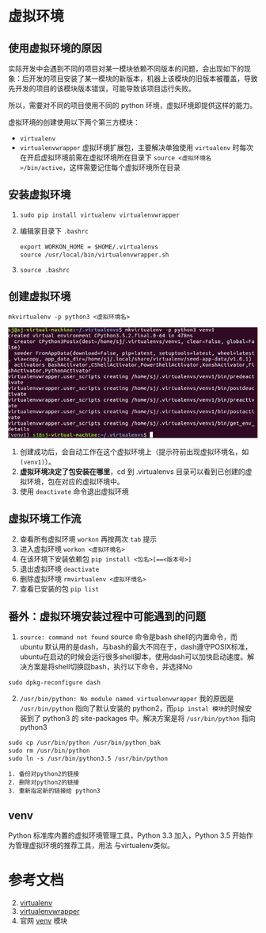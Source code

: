 # 虚拟环境
## 使用虚拟环境的原因
实际开发中会遇到不同的项目对某一模块依赖不同版本的问题，会出现如下的现象：后开发的项目安装了某一模块的新版本，机器上该模块的旧版本被覆盖，导致先开发的项目的该模块版本错误，可能导致该项目运行失败。

所以，需要对不同的项目使用不同的 python 环境，虚拟环境即提供这样的能力。

虚拟环境的创建使用以下两个第三方模块：
- `virtualenv`
- `virtualenvwrapper` 虚拟环境扩展包，主要解决单独使用 `virtualenv` 时每次在开启虚拟环境前需在虚拟环境所在目录下 `source <虚拟环境名>/bin/active`，这样需要记住每个虚拟环境所在目录

## 安装虚拟环境

1. `sudo pip install virtualenv virtualenvwrapper`
3. 编辑家目录下 `.bashrc` 
	```
	export WORKON_HOME = $HOME/.virtualenvs
	source /usr/local/bin/virtualenvwrapper.sh
	```

4. `source .bashrc`

## 创建虚拟环境
```
mkvirtualenv -p python3 <虚拟环境名>
``` 

![](./images/venv.PNG)

1. 创建成功后，会自动工作在这个虚拟环境上（提示符前出现虚拟环境名，如 `(venv1)`）。
1. **虚拟环境决定了包安装在哪里**，cd 到 .virtualenvs 目录可以看到已创建的虚拟环境，包在对应的虚拟环境中。
2. 使用 `deactivate` 命令退出虚拟环境

## 虚拟环境工作流
2.  查看所有虚拟环境 `workon` 再按两次 `tab` 提示
3.  进入虚拟环境 `workon <虚拟环境名>`
2.  在该环境下安装依赖包 `pip install <包名>[==<版本号>]`
3.  退出虚拟环境 `deactivate`
4.  删除虚拟环境 `rmvirtualenv <虚拟环境名>`
5.  查看已安装的包 `pip list`

## 番外：虚拟环境安装过程中可能遇到的问题
1. `source: command not found`
source 命令是bash shell的内置命令，而ubuntu 默认用的是dash，与bash的最大不同在于，dash遵守POSIX标准，ubuntu在启动的时候会运行很多shell脚本，使用dash可以加快启动速度。解决方案是将shell切换回bash，执行以下命令，并选择No 
```
sudo dpkg-reconfigure dash
```

2. `/usr/bin/python: No module named virtualenvwrapper`
我的原因是 `/usr/bin/python` 指向了默认安装的 python2，而`pip instal 模块`的时候安装到了 python3 的 site-packages 中。解决方案是将 `/usr/bin/python` 指向python3
```
sudo cp /usr/bin/python /usr/bin/python_bak
sudo rm /usr/bin/python
sudo ln -s /usr/bin/python3.5 /usr/bin/python
``` 
	1. 备份对python2的链接 
	2. 删除对python2的链接
	3. 重新指定新的链接给 python3

## venv
Python 标准库内置的虚拟环境管理工具，Python 3.3 加入，Python 3.5 开始作为管理虚拟环境的推荐工具，用法 与virtualenv类似。

# 参考文档
2. [virtualenv](https://virtualenv.pypa.io/en/latest/)
3. [virtualenvwrapper](https://pypi.org/project/virtualenvwrapper/)
4. 官网 [venv](https://docs.python.org/3.5/library/venv.html?highlight=venv#module-venv) 模块